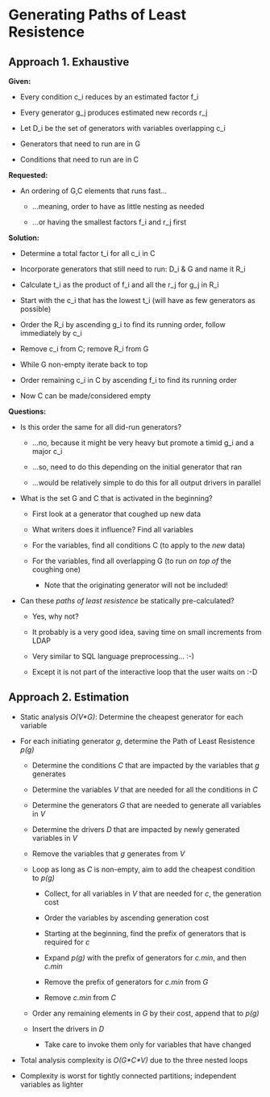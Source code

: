 # Generating Paths of Least Resistence

## Approach 1.  Exhaustive

**Given:**

-   Every condition c\_i reduces by an estimated factor f\_i

-   Every generator g\_j produces estimated new records r\_j

-   Let D\_i be the set of generators with variables overlapping c\_i

-   Generators that need to run are in G

-   Conditions that need to run are in C

**Requested:**

-   An ordering of G,C elements that runs fast…

    -   …meaning, order to have as little nesting as needed

    -   …or having the smallest factors f\_i and r\_j first

**Solution:**

-   Determine a total factor t\_i for all c\_i in C

-   Incorporate generators that still need to run: D\_i & G and name it
    R\_i

-   Calculate t\_i as the product of f\_i and all the r\_j for g\_j in
    R\_i

-   Start with the c\_i that has the lowest t\_i (will have as few
    generators as possible)

-   Order the R\_i by ascending g\_i to find its running order, follow
    immediately by c\_i

-   Remove c\_i from C; remove R\_i from G

-   While G non-empty iterate back to top

-   Order remaining c\_i in C by ascending f\_i to find its running
    order

-   Now C can be made/considered empty

**Questions:**

-   Is this order the same for all did-run generators?

    -   …no, because it might be very heavy but promote a timid g\_i and
        a major c\_i

    -   …so, need to do this depending on the initial generator that ran

    -   …would be relatively simple to do this for all output drivers in
        parallel

-   What is the set G and C that is activated in the beginning?

    -   First look at a generator that coughed up new data

    -   What writers does it influence? Find all variables

    -   For the variables, find all conditions C (to apply to the *new*
        data)

    -   For the variables, find all overlapping G (to run *on top of*
        the coughing one)

        -   Note that the originating generator will not be included!

-   Can these *paths of least resistence* be statically pre-calculated?

    -   Yes, why not?

    -   It probably is a very good idea, saving time on small increments
        from LDAP

    -   Very similar to SQL language preprocessing… :-)

    -   Except it is not part of the interactive loop that the user
        waits on :-D

## Approach 2. Estimation

-   Static analysis *O(V\*G)*: Determine the cheapest generator for each
    variable

-   For each initiating generator *g*, determine the Path of Least
    Resistence *p(g)*

    -   Determine the conditions *C* that are impacted by the variables
        that *g* generates

    -   Determine the variables *V* that are needed for all the
        conditions in *C*

    -   Determine the generators *G* that are needed to generate all
        variables in *V*

    -   Determine the drivers *D* that are impacted by newly generated
        variables in *V*

    -   Remove the variables that *g* generates from *V*

    -   Loop as long as *C* is non-empty, aim to add the cheapest
        condition to *p(g)*

        -   Collect, for all variables in *V* that are needed for *c*,
            the generation cost

        -   Order the variables by ascending generation cost

        -   Starting at the beginning, find the prefix of generators
            that is required for *c*

        -   Expand *p(g)* with the prefix of generators for *c.min*, and
            then *c.min*

        -   Remove the prefix of generators for *c.min* from *G*

        -   Remove *c.min* from *C*

    -   Order any remaining elements in *G* by their cost, append that
        to *p(g)*

    -   Insert the drivers in *D*

        -   Take care to invoke them only for variables that have
            changed

-   Total analysis complexity is *O(G\*C\*V)* due to the three nested
    loops

-   Complexity is worst for tightly connected partitions; independent
    variables as lighter



